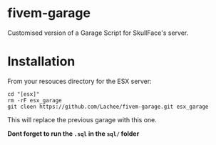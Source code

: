 # fivem-garage
Customised version of a Garage Script for SkullFace's server.

# Installation

From your resouces directory for the ESX server:
```
cd "[esx]"
rm -rF esx_garage
git cloen https://github.com/Lachee/fivem-garage.git esx_garage
```

This will replace the previous garage with this one.

**Dont forget to run the `.sql` in the `sql/` folder**

